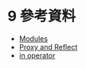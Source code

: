 # 9 參考資料

* [Modules](https://eloquentjavascript.net/10\_modules.html)
* [Proxy and Reflect](https://javascript.info/proxy)
* [in operator](https://developer.mozilla.org/en-US/docs/Web/JavaScript/Reference/Operators/in)

